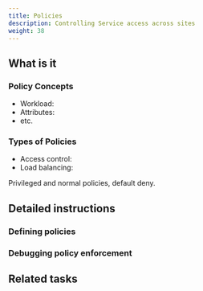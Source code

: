 ```yaml
---
title: Policies
description: Controlling Service access across sites
weight: 38
---
```


<!--
Each task should give the user

* The prerequisites for this task, if any (this can be specified at the top of a multi-task page if they're the same for all the page's tasks. "All these tasks assume that you understand....and that you have already....").
* What this task accomplishes.
* Instructions for the task. If it involves editing a file, running a command, or writing code, provide code-formatted example snippets to show the user what to do! If there are multiple steps, provide them as a numbered list.
* If appropriate, links to related concept, tutorial, or example pages.
-->

## What is it

### Policy Concepts

* Workload:
* Attributes:
* etc.

### Types of Policies

* Access control:
* Load balancing:

Privileged and normal policies, default deny.

## Detailed instructions

### Defining policies

### Debugging policy enforcement

## Related tasks
